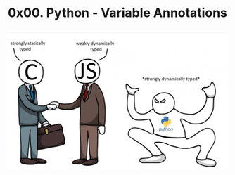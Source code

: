 # <p align='center'>0x00. Python - Variable Annotations</p>

![Strongly dynamically typed](../imgs/0x00-Python_Variable_Annotations.png)

